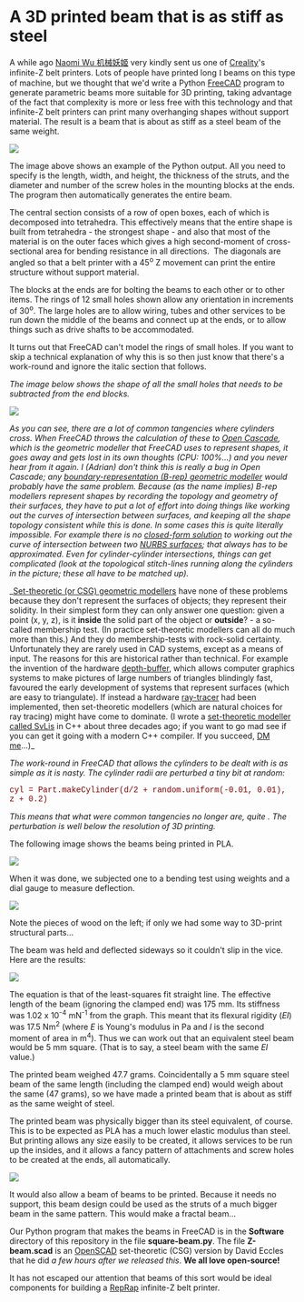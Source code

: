 # A 3D printed beam that is as stiff as steel

A while ago [Naomi Wu 机械妖姬](https://en.wikipedia.org/wiki/Naomi_Wu) very kindly sent us one of [Creality](https://www.creality.com/)'s infinite-Z belt printers. Lots of people have printed long <span style="font-family: 'times new roman', times, serif;">I</span> beams on this type of machine, but we thought that we'd write a Python [FreeCAD](https://www.freecadweb.org/) program to generate parametric beams more suitable for 3D printing, taking advantage of the fact that complexity is more or less free with this technology and that infinite-Z belt printers can print many overhanging shapes without support material. The result is a beam that is about as stiff as a steel beam of the same weight.

[![](https://github.com/RepRapLtd/Infinite-Z-Beam/blob/main/Pix/beam.png)](https://github.com/RepRapLtd/Infinite-Z-Beam/blob/main/Pix/beam.png)

The image above shows an example of the Python output. All you need to specify is the length, width, and height, the thickness of the struts, and the diameter and number of the screw holes in the mounting blocks at the ends. The program then automatically generates the entire beam.

The central section consists of a row of open boxes, each of which is decomposed into tetrahedra. This effectively means that the entire shape is built from tetrahedra - the strongest shape - and also that most of the material is on the outer faces which gives a high second-moment of cross-sectional area for bending resistance in all directions.  The diagonals are angled so that a belt printer with a 45<sup>o</sup> Z movement can print the entire structure without support material.

The blocks at the ends are for bolting the beams to each other or to other items. The rings of 12 small holes shown allow any orientation in increments of 30<sup>o</sup>. The large holes are to allow wiring, tubes and other services to be run down the middle of the beams and connect up at the ends, or to allow things such as drive shafts to be accommodated.

It turns out that FreeCAD can't model the rings of small holes. If you want to skip a technical explanation of why this is so then just know that there's a work-round and ignore the italic section that follows.

_The image below shows the shape of all the small holes that needs to be subtracted from the end blocks._

[![](https://github.com/RepRapLtd/Infinite-Z-Beam/blob/main/Pix/hole-rings.png)](https://github.com/RepRapLtd/Infinite-Z-Beam/blob/main/Pix/hole-rings.png)</span>

_As you can see, there are a lot of common tangencies where cylinders cross. When FreeCAD throws the calculation of these to <span style="color: #339966;">[Open Cascade](https://www.opencascade.com/products/cad-assistant/)</span>, which is the geometric modeller that FreeCAD uses to represent shapes, it goes away and gets lost in its own thoughts (CPU: 100%...) and you never hear from it again. I (Adrian) don't think this is really a bug in Open Cascade; any <span style="color: #339966;">[boundary-representation (B-rep) geometric modeller](https://en.wikipedia.org/wiki/Boundary_representation)</span> would probably have the same problem. Because (as the name implies) B-rep modellers represent shapes by recording the topology and geometry of their surfaces, they have to put a lot of effort into doing things like working out the curves of intersection between surfaces, and keeping all the shape topology consistent while this is done. In some cases this is quite literally impossible. For example there is no <span style="color: #339966;">[closed-form solution](https://en.wikipedia.org/wiki/Closed-form_expression)</span> to working out the curve of intersection between two <span style="color: #339966;">[NURBS surfaces](https://en.wikipedia.org/wiki/Non-uniform_rational_B-spline)</span>; that always has to be approximated. Even for cylinder-cylinder intersections, things can get complicated (look at the topological stitch-lines running along the cylinders in the picture; these all have to be matched up)._

_[Set-theoretic (or CSG) geometric modellers</span>](https://en.wikipedia.org/wiki/Constructive_solid_geometry) have none of these problems because they don't represent the surfaces of objects; they represent their solidity. In their simplest form they can only answer one question: given a point (x, y, z), is it **inside** the solid part of the object or **outside**? - a so-called membership test. (In practice set-theoretic modellers can all do much more than this.) And they do membership-tests with rock-solid certainty. Unfortunately they are rarely used in CAD systems, except as a means of input. The reasons for this are historical rather than technical. For example the invention of the hardware [depth-buffer](https://en.wikipedia.org/wiki/Z-buffering), which allows computer graphics systems to make pictures of large numbers of triangles blindingly fast, favoured the early development of systems that represent surfaces (which are easy to triangulate). If instead a hardware [ray-tracer](<https://en.wikipedia.org/wiki/Ray_tracing_(graphics)>) had been implemented, then set-theoretic modellers (which are natural choices for ray tracing) might have come to dominate. (I wrote a <span style="color: #339966;">[set-theoretic modeller called SvLis](https://github.com/AdrianBowyer/SvLis)</span> in C++ about three decades ago; if you want to go mad see if you can get it going with a modern C++ compiler. If you succeed, <span style="color: #339966;">[DM me](https://reprapltd.com/contact-us/)</span>...)\_

_The work-round in FreeCAD that allows the cylinders to be dealt with is as simple as it is nasty. The cylinder radii are perturbed a tiny bit at random:_

<span style="font-family: 'courier new', courier, monospace; color: #800000;">cyl = Part.makeCylinder(d/2 + random.uniform(-0.01, 0.01), z + 0.2)</span>

_This means that what were common tangencies no longer are, quite . The perturbation is well below the resolution of 3D printing._

The following image shows the beams being printed in PLA.

[![](https://github.com/RepRapLtd/Infinite-Z-Beam/blob/main/Pix/beam-printing-1.png)](https://github.com/RepRapLtd/Infinite-Z-Beam/blob/main/Pix/beam-printing-1.png)

When it was done, we subjected one to a bending test using weights and a dial gauge to measure deflection.

[![](https://reprapltd.com/wp-content/uploads/2021/08/bending-test-1.jpg)](https://reprapltd.com/wp-content/uploads/2021/08/bending-test-1.jpg)

Note the pieces of wood on the left; if only we had some way to 3D-print structural parts...

The beam was held and deflected sideways so it couldn't slip in the vice. Here are the results:

[![](https://github.com/RepRapLtd/Infinite-Z-Beam/blob/main/Pix/load-graph.png)](https://github.com/RepRapLtd/Infinite-Z-Beam/blob/main/Pix/load-graph.png)

The equation is that of the least-squares fit straight line. The effective length of the beam (ignoring the clamped end) was 175 mm. Its stiffness was 1.02 x 10<sup>-4</sup> mN<sup>-1</sup> from the graph. This meant that its flexural rigidity (_EI_) was 17.5 Nm<sup>2</sup> (where _E_ is Young's modulus in Pa and _I_ is the second moment of area in m<sup>4</sup>). Thus we can work out that an equivalent steel beam would be 5 mm square. (That is to say, a steel beam with the same _EI_ value.)

The printed beam weighed 47.7 grams. Coincidentally a 5 mm square steel beam of the same length (including the clamped end) would weigh about the same (47 grams), so we have made a printed beam that is about as stiff as the same weight of steel.

The printed beam was physically bigger than its steel equivalent, of course. This is to be expected as PLA has a much lower elastic modulus than steel. But printing allows any size easily to be created, it allows services to be run up the insides, and it allows a fancy pattern of attachments and screw holes to be created at the ends, all automatically.

[![](https://github.com/RepRapLtd/Infinite-Z-Beam/blob/main/Pix/beamx2.png)](https://github.com/RepRapLtd/Infinite-Z-Beam/blob/main/Pix/beamx2.png)

It would also allow a beam of beams to be printed. Because it needs no support, this beam design could be used as the struts of a much bigger beam in the same pattern. This would make a fractal beam...

Our Python program that makes the beams in FreeCAD is in the **Software** directory of this repository in the file **square-beam.py**. The file **Z-beam.scad** is an [OpenSCAD](https://openscad.org/) set-theoretic (CSG) version by David Eccles that he did _a few hours after we released this_. **We all love open-source!**

It has not escaped our attention that beams of this sort would be ideal components for building a [RepRap](https://reprap.org/wiki/RepRap) infinite-Z belt printer.
